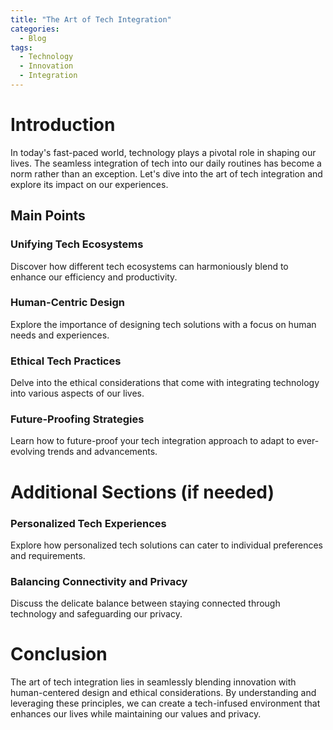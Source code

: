 ```yaml
---
title: "The Art of Tech Integration"
categories:
  - Blog
tags:
  - Technology
  - Innovation
  - Integration
---
```


# Introduction
In today's fast-paced world, technology plays a pivotal role in shaping our lives. The seamless integration of tech into our daily routines has become a norm rather than an exception. Let's dive into the art of tech integration and explore its impact on our experiences.

## Main Points
### Unifying Tech Ecosystems
Discover how different tech ecosystems can harmoniously blend to enhance our efficiency and productivity.

### Human-Centric Design
Explore the importance of designing tech solutions with a focus on human needs and experiences.

### Ethical Tech Practices
Delve into the ethical considerations that come with integrating technology into various aspects of our lives.

### Future-Proofing Strategies
Learn how to future-proof your tech integration approach to adapt to ever-evolving trends and advancements.

# Additional Sections (if needed)
### Personalized Tech Experiences
Explore how personalized tech solutions can cater to individual preferences and requirements.

### Balancing Connectivity and Privacy
Discuss the delicate balance between staying connected through technology and safeguarding our privacy.

# Conclusion
The art of tech integration lies in seamlessly blending innovation with human-centered design and ethical considerations. By understanding and leveraging these principles, we can create a tech-infused environment that enhances our lives while maintaining our values and privacy.